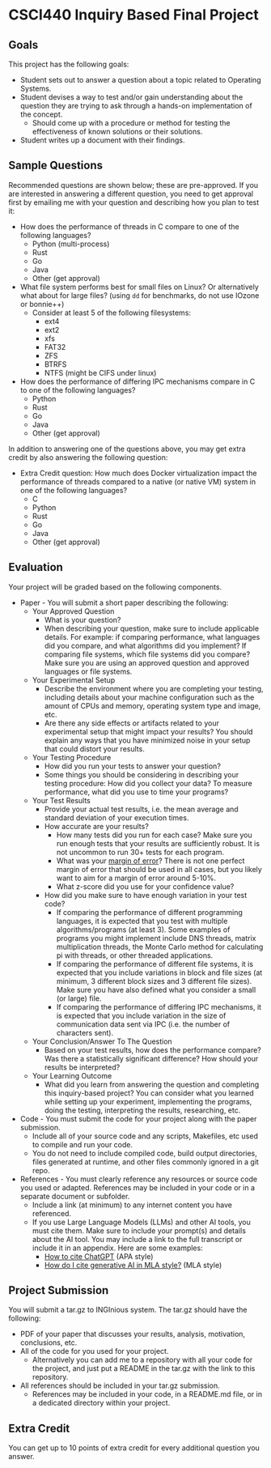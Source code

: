 # CSCI440 Inquiry Based Final Project

## Goals
This project has the following goals:

* Student sets out to answer a question about a topic related to Operating Systems. 
* Student devises a way to test and/or gain understanding about the question they are trying to ask through a hands-on implementation of the concept.
	* Should come up with a procedure or method for testing the effectiveness of known solutions or their solutions.
* Student writes up a document with their findings.


## Sample Questions
Recommended questions are shown below; these are pre-approved. If you are interested in answering a different question, you need to get approval first by emailing me with your question and describing how you plan to test it:

* How does the performance of threads in C compare to one of the following languages?
	* Python (multi-process)
	* Rust
	* Go
	* Java
	* Other (get approval)
* What file system performs best for small files on Linux? Or alternatively what about for large files? (using `dd` for benchmarks, do not use IOzone or bonnie++) 
	* Consider at least 5 of the following filesystems:
		* ext4
		* ext2
		* xfs
		* FAT32
		* ZFS
		* BTRFS
		* NTFS (might be CIFS under linux)
* How does the performance of differing IPC mechanisms compare in C to one of the following languages?
	* Python
	* Rust
	* Go
	* Java
	* Other (get approval)


In addition to answering one of the questions above, you may get extra credit by also answering the following question:
* Extra Credit question: How much does Docker virtualization impact the performance of threads compared to a native (or native VM) system in one of the following languages?
	* C
	* Python
	* Rust
	* Go
	* Java
	* Other (get approval)

## Evaluation

Your project will be graded based on the following components.

* Paper - You will submit a short paper describing the following:
	* Your Approved Question
		* What is your question?
   		* When describing your question, make sure to include applicable details. For example: if comparing performance, what languages did you compare, and what algorithms did you implement? If comparing file systems, which file systems did you compare? Make sure you are using an approved question and approved languages or file systems.
	* Your Experimental Setup
		* Describe the environment where you are completing your testing, including details about your machine configuration such as the amount of CPUs and memory, operating system type and image, etc.
   		* Are there any side effects or artifacts related to your experimental setup that might impact your results? You should explain any ways that you have minimized noise in your setup that could distort your results.
	* Your Testing Procedure
  		* How did you run your tests to answer your question?
    	* Some things you should be considering in describing your testing procedure: How did you collect your data? To measure performance, what did you use to time your programs?
	* Your Test Results
		* Provide your actual test results, i.e. the mean average and standard deviation of your execution times.
   		* How accurate are your results? 
			* How many tests did you run for each case? Make sure you run enough tests that your results are sufficiently robust. It is not uncommon to run 30+ tests for each program.
   			* What was your [margin of error](https://en.wikipedia.org/wiki/Margin_of_error)? There is not one perfect margin of error that should be used in all cases, but you likely want to aim for a margin of error around 5-10%.
      		* What z-score did you use for your confidence value? 
		* How did you make sure to have enough variation in your test code? 
			* If comparing the performance of different programming languages, it is expected that you test with multiple algorithms/programs (at least 3). Some examples of programs you might implement include DNS threads, matrix multiplication threads, the Monte Carlo method for calculating pi with threads, or other threaded applications.
			* If comparing the performance of different file systems, it is expected that you include variations in block and file sizes (at minimum, 3 different block sizes and 3 different file sizes). Make sure you have also defined what you consider a small (or large) file.
			* If comparing the performance of differing IPC mechanisms, it is expected that you include variation in the size of communication data sent via IPC (i.e. the number of characters sent).
	* Your Conclusion/Answer To The Question
  		* Based on your test results, how does the performance compare? Was there a statistically significant difference? How should your results be interpreted?
	* Your Learning Outcome
  		* What did you learn from answering the question and completing this inquiry-based project? You can consider what you learned while setting up your experiment, implementing the programs, doing the testing, interpreting the results, researching, etc.
* Code - You must submit the code for your project along with the paper submission.
	* Include all of your source code and any scripts, Makefiles, etc used to compile and run your code.
 	* You do not need to include compiled code, build output directories, files generated at runtime, and other files commonly ignored in a git repo.
* References - You must clearly reference any resources or source code you used or adapted. References may be included in your code or in a separate document or subfolder.
	* Include a link (at minimum) to any internet content you have referenced.
	* If you use Large Language Models (LLMs) and other AI tools, you must cite them. Make sure to include your prompt(s) and details about the AI tool. You may include a link to the full transcript or include it in an appendix. Here are some examples:
 		* [How to cite ChatGPT](https://apastyle.apa.org/blog/how-to-cite-chatgpt) (APA style)
   		* [How do I cite generative AI in MLA style?](https://style.mla.org/citing-generative-ai/) (MLA style)

## Project Submission

You will submit a tar.gz to INGInious system. The tar.gz should have the following:

* PDF of your paper that discusses your results, analysis, motivation, conclusions, etc. 
* All of the code for you used for your project. 
	* Alternatively you can add me to a repository with all your code for the project, and just put a README in the tar.gz with the link to this repository.
 * All references should be included in your tar.gz submission.
 	* References may be included in your code, in a README.md file, or in a dedicated directory within your project.
 	
	
## Extra Credit

You can get up to 10 points of extra credit for every additional question you answer. 
